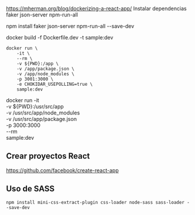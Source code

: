 



https://mherman.org/blog/dockerizing-a-react-app/
Instalar dependencias
faker
json-server
npm-run-all

npm install faker json-server npm-run-all --save-dev





docker build -f Dockerfile.dev -t sample:dev 


```
docker run \
    -it \
    --rm \
    -v ${PWD}:/app \
    -v /app/package.json \
    -v /app/node_modules \
    -p 3001:3000 \
    -e CHOKIDAR_USEPOLLING=true \
    sample:dev
```


docker run -it \
-v ${PWD}:/usr/src/app \
-v /usr/src/app/node_modules \
-v /usr/src/app/package.json \
-p 3000:3000 \
--rm \
sample:dev


## Crear proyectos React
https://github.com/facebook/create-react-app




## Uso de SASS
```
npm install mini-css-extract-plugin css-loader node-sass sass-loader --save-dev
```

